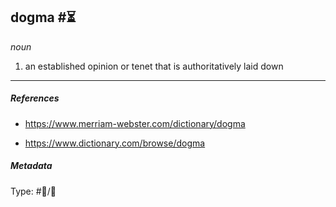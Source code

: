 ## dogma  #⏳

*noun*

1. an established opinion or tenet that is authoritatively laid down

---

##### References

* https://www.merriam-webster.com/dictionary/dogma

* https://www.dictionary.com/browse/dogma

##### Metadata

Type: #💬/💬 
